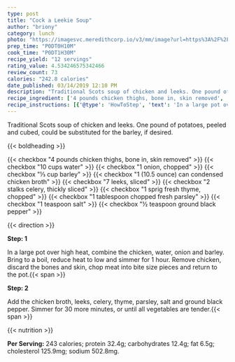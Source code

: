 ```yaml
---
type: post
title: "Cock a Leekie Soup"
author: "briony"
category: lunch
photo: "https://imagesvc.meredithcorp.io/v3/mm/image?url=https%3A%2F%2Fimages.media-allrecipes.com%2Fuserphotos%2F575205.jpg"
prep_time: "P0DT0H10M"
cook_time: "P0DT1H30M"
recipe_yield: "12 servings"
rating_value: 4.534246575342466
review_count: 73
calories: "242.8 calories"
date_published: 03/14/2019 12:10 PM
description: "Traditional Scots soup of chicken and leeks. One pound of potatoes, peeled and cubed, could be substituted for the barley, if desired."
recipe_ingredient: ['4 pounds chicken thighs, bone in, skin removed', '10 cups water', '1 onion, chopped', '⅓ cup barley', '1 (10.5 ounce) can condensed chicken broth', '7 leeks, sliced', '2 stalks celery, thickly sliced', '1 sprig fresh thyme, chopped', '1 tablespoon chopped fresh parsley', '1 teaspoon salt', '½ teaspoon ground black pepper']
recipe_instructions: [{'@type': 'HowToStep', 'text': 'In a large pot over high heat, combine the chicken, water, onion and barley. Bring to a boil, reduce heat to low and simmer for 1 hour. Remove chicken, discard the bones and skin, chop meat into bite size pieces and return to the pot.\n'}, {'@type': 'HowToStep', 'text': 'Add the chicken broth, leeks, celery, thyme, parsley, salt and ground black pepper. Simmer for 30 more minutes, or until all vegetables are tender.\n'}]
---
```


Traditional Scots soup of chicken and leeks. One pound of potatoes, peeled and cubed, could be substituted for the barley, if desired. 

{{< boldheading >}}

{{< checkbox "4 pounds chicken thighs, bone in, skin removed" >}}
{{< checkbox "10 cups water" >}}
{{< checkbox "1  onion, chopped" >}}
{{< checkbox "⅓ cup barley" >}}
{{< checkbox "1 (10.5 ounce) can condensed chicken broth" >}}
{{< checkbox "7  leeks, sliced" >}}
{{< checkbox "2 stalks celery, thickly sliced" >}}
{{< checkbox "1 sprig fresh thyme, chopped" >}}
{{< checkbox "1 tablespoon chopped fresh parsley" >}}
{{< checkbox "1 teaspoon salt" >}}
{{< checkbox "½ teaspoon ground black pepper" >}}


{{< direction >}}

**Step: 1**

In a large pot over high heat, combine the chicken, water, onion and barley. Bring to a boil, reduce heat to low and simmer for 1 hour. Remove chicken, discard the bones and skin, chop meat into bite size pieces and return to the pot.{{< span >}}

**Step: 2**

Add the chicken broth, leeks, celery, thyme, parsley, salt and ground black pepper. Simmer for 30 more minutes, or until all vegetables are tender.{{< span >}}

{{< nutrition >}}

**Per Serving:** 243 calories; protein 32.4g; carbohydrates 12.4g; fat 6.5g; cholesterol 125.9mg; sodium 502.8mg.